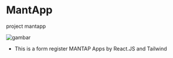 # MantApp
project mantapp

![gambar](https://user-images.githubusercontent.com/36842581/156448046-31e05e88-89de-49c1-848f-18ab5adbf84a.png)
- This is a form register MANTAP Apps by React.JS and Tailwind
